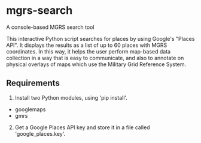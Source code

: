 # mgrs-search
A console-based MGRS search tool

This interactive Python script searches for places by using Google's "Places API". It displays the results as a list of up to 60 places with MGRS coordinates. In this way, it helps the user perform map-based data collection in a way that is easy to communicate, and also to annotate on physical overlays of maps which use the Military Grid Reference System.

## Requirements
1. Install two Python modules, using 'pip install'. 
  - googlemaps
  - gmrs
2. Get a Google Places API key and store it in a file called 'google_places.key'.
